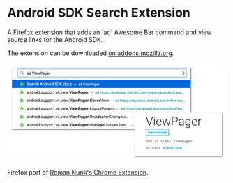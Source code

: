 Android SDK Search Extension
============================

A Firefox extension that adds an 'ad' Awesome Bar command and view source links for the Android SDK.

The extension can be downloaded [on addons.mozilla.org](https://addons.mozilla.org/en-US/firefox/addon/android-sdk-search-fx).

![Android SDK Search Extension](art/screenshot.png "Android SDK Search Extension")

Firefox port of [Roman Nurik's Chrome Extension](https://github.com/romannurik/AndroidSDKSearchExtension).
